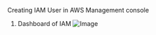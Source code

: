 Creating IAM User in AWS Management console

1. Dashboard of IAM
![Image](https://github.com/user-attachments/assets/0d5494a9-7b0b-4aaf-aeb9-8dec2335bdaf)

